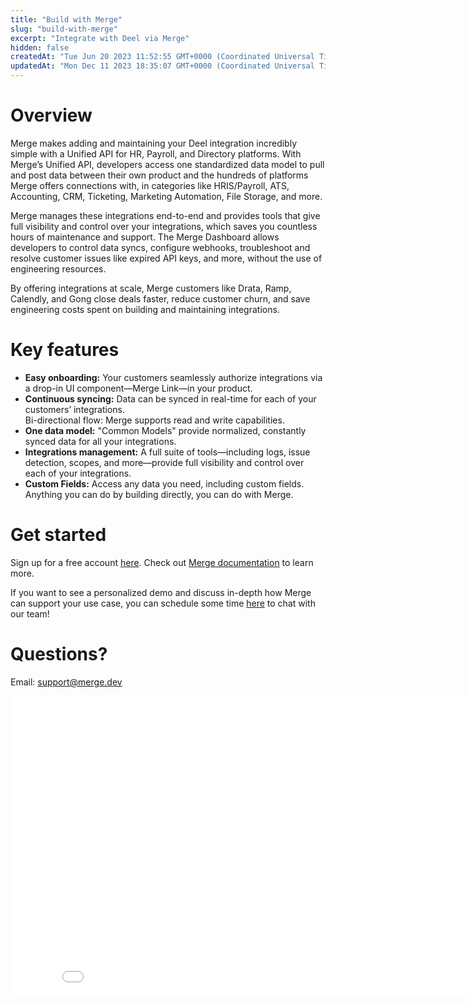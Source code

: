 ```yaml
---
title: "Build with Merge"
slug: "build-with-merge"
excerpt: "Integrate with Deel via Merge"
hidden: false
createdAt: "Tue Jun 20 2023 11:52:55 GMT+0000 (Coordinated Universal Time)"
updatedAt: "Mon Dec 11 2023 18:35:07 GMT+0000 (Coordinated Universal Time)"
---
```

# Overview

Merge makes adding and maintaining your Deel integration incredibly simple with a Unified API for HR, Payroll, and Directory platforms. With Merge’s Unified API, developers access one standardized data model to pull and post data between their own product and the hundreds of platforms Merge offers connections with, in categories like HRIS/Payroll, ATS, Accounting, CRM, Ticketing, Marketing Automation, File Storage, and more.

Merge manages these integrations end-to-end and provides tools that give full visibility and control over your integrations, which saves you countless hours of maintenance and support. The Merge Dashboard allows developers to control data syncs, configure webhooks, troubleshoot and resolve customer issues like expired API keys, and more, without the use of engineering resources.

By offering integrations at scale, Merge customers like Drata, Ramp, Calendly, and Gong close deals faster, reduce customer churn, and save engineering costs spent on building and maintaining integrations.

# Key features

- **Easy onboarding:** Your customers seamlessly authorize integrations via a drop-in UI component—Merge Link—in your product.
- **Continuous syncing:** Data can be synced in real-time for each of your customers’ integrations.  
  Bi-directional flow: Merge supports read and write capabilities.
- **One data model:** "Common Models" provide normalized, constantly synced data for all your integrations.
- **Integrations management:** A full suite of tools—including logs, issue detection, scopes, and more—provide full visibility and control over each of your integrations.
- **Custom Fields:** Access any data you need, including custom fields. Anything you can do by building directly, you can do with Merge.

# Get started

Sign up for a free account [here](https://app.merge.dev/signup). Check out [Merge documentation](https://docs.merge.dev/) to learn more.

If you want to see a personalized demo and discuss in-depth how Merge can support your use case, you can schedule some time [here](https://www.merge.dev/offers/deel) to chat with our team!

# Questions?

Email: [support@merge.dev](mailto:support@merge.dev)

<iframe class="embedly-embed" src="//cdn.embedly.com/widgets/media.html?src=https%3A%2F%2Fwww.youtube.com%2Fembed%2F4PMlf_l_JLk%3Ffeature%3Doembed&display_name=YouTube&url=https%3A%2F%2Fwww.youtube.com%2Fwatch%3Fv%3D4PMlf_l_JLk&image=https%3A%2F%2Fi.ytimg.com%2Fvi%2F4PMlf_l_JLk%2Fhqdefault.jpg&key=7788cb384c9f4d5dbbdbeffd9fe4b92f&type=text%2Fhtml&schema=youtube" width="854" height="480" scrolling="no" title="YouTube embed" frameborder="0" allow="autoplay; fullscreen" allowfullscreen="true"></iframe>
